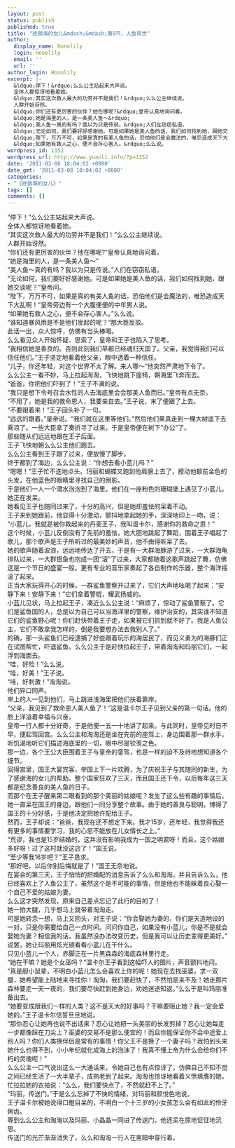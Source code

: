 ```yaml
---
layout: post
status: publish
published: true
title: "拯救海的女儿&mdash;&mdash;第9节、人鱼现世"
author:
  display_name: Honolily
  login: Honolily
  email: ''
  url: ''
author_login: Honolily
excerpt: |-
  &ldquo;停下！&rdquo;么么公主站起来大声说。
  全体人都惊讶地看着她。
  &ldquo;其实这次救人最大的功劳并不是我们！&rdquo;么么公主继续说。
  人群开始讶然。
  &ldquo;你们还有更厉害的伙伴？他在哪呢?&rdquo;皇帝认真地询问着。
  &ldquo;她是海里的人，是一条美人鱼～&rdquo;
  &ldquo;美人鱼～真的有吗？我以为只是传说。&rdquo;人们在窃窃私语。
  &ldquo;无论如何，我们要好好感谢她。可是如果她是美人鱼的话，我们如何找到她，跟她交谈呢？&rdquo;皇帝问。
  &ldquo;陛下，万万不可，如果是真的有美人鱼的话，恐怕他们是会魔法的，唯恐造成天下大乱啊！&rdquo;皇帝旁边有一个大腹便便的中年男人说。
  &ldquo;如果她有救人之心，便不会存心害人。&rdquo;么么说。
wordpress_id: 1152
wordpress_url: http://www.yuanli.info/?p=1152
date: '2011-03-08 18:04:02 +0800'
date_gmt: '2011-03-08 10:04:02 +0800'
categories:
- "《拯救海的女儿》"
tags: []
comments: []
---
```

<p>&ldquo;停下！&rdquo;么么公主站起来大声说。<br />
全体人都惊讶地看着她。<br />
&ldquo;其实这次救人最大的功劳并不是我们！&rdquo;么么公主继续说。<br />
人群开始讶然。<br />
&ldquo;你们还有更厉害的伙伴？他在哪呢?&rdquo;皇帝认真地询问着。<br />
&ldquo;她是海里的人，是一条美人鱼～&rdquo;<br />
&ldquo;美人鱼～真的有吗？我以为只是传说。&rdquo;人们在窃窃私语。<br />
&ldquo;无论如何，我们要好好感谢她。可是如果她是美人鱼的话，我们如何找到她，跟她交谈呢？&rdquo;皇帝问。<br />
&ldquo;陛下，万万不可，如果是真的有美人鱼的话，恐怕他们是会魔法的，唯恐造成天下大乱啊！&rdquo;皇帝旁边有一个大腹便便的中年男人说。<br />
&ldquo;如果她有救人之心，便不会存心害人。&rdquo;么么说。<a id="more"></a><a id="more-1152"></a><br />
&ldquo;谁知道暴风雨是不是他们发起的呢？&rdquo;那大臣反驳。<br />
此话一出，众人惊呼，仿佛有当头棒喝。<br />
么么看见众人开始怀疑、思索了，皇帝和王子也陷入了思考。<br />
&ldquo;我相信她是善良的。否则此刻我们早都已经魂归天国了。父亲，我觉得我们可以信任他们。&rdquo;王子坚定地看着他父亲，眼中透着一种信任。<br />
&ldquo;儿子，你还年轻，对这个世界不太了解。来人哪～&rdquo;他突然严肃地下令了。<br />
么么公主一看不妙，马上拉起淘淘，飞快地跳下座椅，朝海里飞奔而去。<br />
&ldquo;爸爸，你把他们吓到了！&rdquo;王子不满的说。<br />
 &ldquo;我只是想下令号召会水性的人去海底里会会那美人鱼而已。&rdquo;皇帝有点无奈。<br />
&ldquo;不用了，她是我的救命恩人，我要亲自去。&rdquo;王子说，末了便跟了上去。<br />
&ldquo;不要跟着来！&rdquo;王子回头补了一句。<br />
&ldquo;远远的跟着。&rdquo;皇帝说。&ldquo;我们就在这里等他们。&rdquo;然后他们果真走到一棵大树底下去乘凉了。一些大臣拿了奏折寻了过来，于是皇帝便在树下&ldquo;办公&rdquo;了。<br />
那些随从们远远地跟在王子后面。<br />
王子飞快地朝么么公主他们跑去。<br />
么么公主看到王子跟了过来，便放慢了脚步。<br />
终于都到了海边，么么公主说：&ldquo;你想去看小蓝儿吗？&rdquo;<br />
&ldquo;嗯嗯！&rdquo;王子忙不迭地点头。玛丽和蝴蝶又跑到他肩膀上去了，撩动他额前金色的头发，在他蓝色的眼睛里寻找自己的倒影。<br />
于是他们一人一个潜水泡泡到了海里。他们在一座粉色的珊瑚堡上遇见了小蓝儿。她正在发呆。<br />
她看见王子也随同过来了，十分的高兴，但是她却羞怯的呆着不动。<br />
王子来到她跟前，他显得十分激动，颤抖地拿起她的手，深深地印上一吻，说：<br />
&ldquo;小蓝儿，我就是被你救起来的丹麦王子，我叫温卡尔，感谢你的救命之恩！&rdquo;<br />
这个时候，小蓝儿反倒没有了先前的羞怯，她大胆地跳起了舞蹈，围着王子唱起了歌儿，那个歌声是王子所听过的最美妙的声音，他不由得听呆了去。<br />
她的歌声随着波浪，远远地传达了开去，于是有一大群海豚游了过来，一大群海龟排队过来，一大群银鱼也抱成一团&ldquo;滚&rdquo;了过来，大家都随着这歌声跳起了舞，仿佛这是一个节日的盛宴一般。更有专业的音乐家奏起了各自制作的乐器，整个海洋摇滚了起来。<br />
正当大家玩得开心的时候，一群鲨鱼警察开过来了，它们大声地吆喝了起来：&ldquo;安静下来！安静下来！&rdquo;它们拿着警棍，耀武扬威的。<br />
小蓝儿见状，马上拉起王子，凑近么么公主说：&ldquo;麻烦了，惊动了鲨鱼警察了。它们是鲨鱼国的人，总是以为自己可以当海洋里的警察，维护治安的，其实谁不知道它们的鲨鱼野心呢！你们赶快带着王子走，如果被它们抓到就不好了。我是人鱼公主，它们不敢拿我怎样的，倒是我要想办法去救别人了。&rdquo;<br />
的确，那一头鲨鱼们已经逮捕了好些跟着玩乐的海居民了，而见义勇为的海豚们正在试图帮忙，吓退鲨鱼。么么公主于是赶快拉起王子，带着淘淘和玛丽它们，一起浮到海面去。<br />
&ldquo;哇，好险！&rdquo;么么说。<br />
&ldquo;哇，好美！&rdquo;王子说。<br />
&ldquo;哇，好刺激！&rdquo;淘淘说。<br />
他们异口同声。<br />
岸上的人一见到他们，马上跳进浅海里把他们扶着靠岸。<br />
&ldquo;父亲，我见到了救命恩人美人鱼了！&rdquo;这是温卡尔王子见到父亲的第一句话。他的脸上洋溢着幸福与兴奋。<br />
皇帝一行人都十分好奇，于是他便一五一十地讲了起来。与此同时，皇帝见时日不早，便起驾回宫。么么公主和淘淘还是坐在先前的座驾上，身边围着那一群水手，听饥渴地听它们描述海底里的一切，眼中尽是钦羡之色。<br />
那一边，各个王公大臣围着王子与皇帝的銮驾，也是一样的迫不及待地想知道各个细节。<br />
回得宫里，国王大宴宾客，举国上下一片欢腾，为了庆祝王子与其随同的新生，为了感谢海的女儿的帮助。整个国家狂欢了三天，而且国王还下令，以后每年这三天都是纪念善良的美人鱼的日子。<br />
而那个在王子醒来第二眼看到的那个美丽的姑娘呢？发生了这么些有趣的事情后，她一直呆在国王的身边，跟他们一同分享整个故事。由于她的善良与聪明，博得了国王的十分好感，于是他决定把她许配给王子。<br />
然而，王子却说：&ldquo;爸爸，我现在还不想定下来。我才15岁，还年轻，我觉得我还有更多的事情要学习，我的心思不能放在儿女情长之上。&rdquo;<br />
&ldquo;荒谬，我也是15岁结婚的，这并没有影响我成为一国之明君呀！而且，这个姑娘多好呀！过了这村就没这店了！&rdquo;国王说。<br />
&ldquo;至少等我16岁吧？&rdquo;王子恳求。<br />
&ldquo;那好吧，以后你别后悔就是了！&rdquo;国王无奈地说。<br />
在宴会的第三天，王子悄悄的把婚配的消息告诉了么么和淘淘，并且告诉么么，他已经喜欢上了人鱼公主了，虽然这个是不可能的事情，但是他也不能昧着良心娶一个自己不爱的姑娘为妻。<br />
么么这才突然发现，原来自己差点忘记了此行的目的了！<br />
她一拍大腿，几乎想马上就带着淘淘走。<br />
可是她转念一想，马上又回头，对王子说：&ldquo;你会娶她为妻的，你们是天造地设的一对，只是你需要给自己一点时间。问问你自己，如果没有小蓝儿，你是不是就会娶她为妻？相信我的话，我虽然没办法改变历史，但是我可以让历史变得更美好。&rdquo;<br />
说罢，她让玛丽用炫光镜看看小蓝儿在干什么。<br />
只见小蓝儿一个人，赤脚正在一片黑森森的海底森林里行走。<br />
&ldquo;她在干嘛？她是个女巫吗？&rdquo;温卡尔王子看到这幅吓人的图片，声音颤抖地问。<br />
&ldquo;真是胆小鼠辈，不明白小蓝儿怎么会喜欢上你的呢！她现在去找巫婆，求一双腿，她希望能上陆地来寻找你！淘淘，我们要赶快了，不然怕是来不及！她走那片森林要走一天一夜的，我们要尽快赶到她身边，劝她迷途知返。&rdquo;么么于是叫玛丽准备出去。<br />
&ldquo;她要变成跟我们一样的人类？这不是天大的好事吗？干嘛要阻止她？我一定会爱她的。&rdquo;王子温卡尔信誓旦旦地说。<br />
&ldquo;那你忍心让她再也说不出话来？忍心让她把一头美丽的长发剪掉？忍心让她每走一步都像踩在刀尖上？巫婆的交易不是那么便宜的！而且你能保证你不会中途爱上别人吗？你们人类换伴侣是常有的事情！你父王不是换了一个妻子吗？我怕到头来她什么也得不到，小小年纪就化成海上的泡沫了！我真不懂上帝为什么会给你们不朽的灵魂呢！&rdquo;<br />
么么公主一口气说出这么一大通话来，令她自己也有点惊讶了，仿佛自己不知不觉之间已经生活了一大半辈子，成熟老到了起来。淘淘也惊讶地看着义愤填膺的她，忙拉拉她的衣袖说：&ldquo;么么，我们要快点了，不然就赶不上了。&rdquo;<br />
&ldquo;玛丽，传送门。&rdquo;于是么么忘掉了不快的情绪，对玛丽和颜悦色地说。<br />
王子温卡尔被她说得口瞪目呆的，不明白一个十三岁的小女孩怎么会有如此的伶牙俐齿。<br />
等到么么公主和淘淘以及玛丽、小晶晶一同进了传送门，他还呆在原地怔怔地沉思。<br />
传送门的光芒渐渐消失了，么么和淘淘一行人在黑暗中穿行着。</p>
